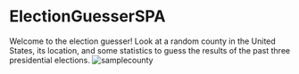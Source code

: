 # ElectionGuesserSPA
Welcome to the election guesser! Look at a random county in the United States, its location, and some statistics to guess the results of the past three presidential elections. 
![samplecounty](https://imgur.com/a/HKOj5qX)

